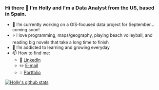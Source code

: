 ### Hi there 👋 I'm Holly and I'm a Data Analyst from the US, based in Spain. 

- 🔭 I’m currently working on a GIS-focused data project for September... coming soon! 
- :zap: I love programming, maps/geography, playing beach volleyball, and reading big novels that take a long time to finish
- 🌱 I’m addicted to learning and growing everyday
- 📫 How to find me:
  - :office: [LinkedIn](https://www.linkedin.com/in/holly-jane-dalton/)
  - :pencil2: [E-mail](hjdalton89@gmail.com)
   - :bulb: [Portfolio](https://hollydalton.netlify.app/)


[![Holly's github stats](https://github-readme-stats.vercel.app/api?username=hollyjanedalton&count_private=true&show_icons=true&theme=radical&hide_rank=false)](https://github.com/hollyjanedalton/github-readme-stats)
